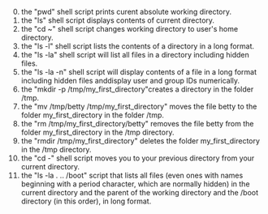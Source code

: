 0. the "pwd" shell script prints curent absolute working directory.
1. the "ls" shell script displays contents of current directory.
2. the "cd ~" shell script changes working directory to user's home directory.
3. the "ls -l" shell script lists the contents of a directory in a long format.
4. the "ls -la" shell script will list all files in a directory including hidden files.
5. the "ls -la -n" shell script will display contents of a file in a long format including hidden files anddisplay user and group IDs numerically.
6. the "mkdir -p /tmp/my_first_directory"creates a directory in the folder /tmp.
7. the "mv /tmp/betty /tmp/my_first_directory" moves the file betty to the folder my_first_directory in the folder /tmp.
8. the "rm /tmp/my_first_directory/betty" removes the file betty from the folder my_first_directory in the /tmp directory.
9. the "rmdir /tmp/my_first_directory" deletes the folder my_first_directory in the /tmp directory.
10. the "cd -" shell script moves you to your previous directory from your current directory.
11. the "ls -la . .. /boot" script that lists all files (even ones with names beginning with a period character, which are normally hidden) in the current directory and the parent of the working directory and the /boot directory (in this order), in long format.

